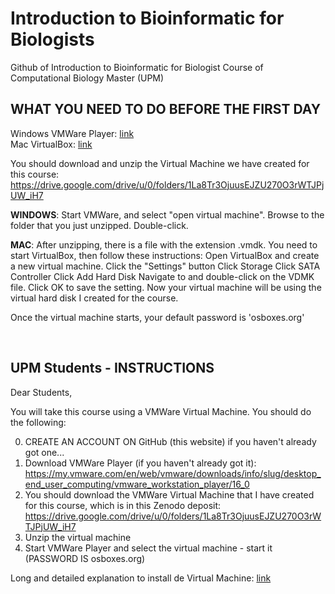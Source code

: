 # Introduction to Bioinformatic for Biologists
Github of Introduction to Bioinformatic for Biologist Course of Computational Biology Master (UPM)


## WHAT YOU NEED TO DO BEFORE THE FIRST DAY

Windows VMWare Player: [link](https://my.vmware.com/en/web/vmware/downloads/info/slug/desktop_end_user_computing/vmware_workstation_player/16_0) <br />
Mac VirtualBox: [link](https://www.virtualbox.org/)  <br/>

You should download and unzip the Virtual Machine we have created for this course: 
https://drive.google.com/drive/u/0/folders/1La8Tr3OjuusEJZU270O3rWTJPjUW_iH7

**WINDOWS**:  Start VMWare, and select "open virtual machine".  Browse to the folder that you just unzipped.  Double-click.

**MAC**: After unzipping, there is a file with the extension .vmdk.  You need to start VirtualBox, then follow these instructions:  Open VirtualBox and create a new virtual machine. Click the "Settings" button Click Storage Click SATA Controller Click Add Hard Disk Navigate to and double-click on the VDMK file. Click OK to save the setting.   Now your virtual machine will be using the virtual hard disk I created for the course.

Once the virtual machine starts, your default password is 'osboxes.org'

<br />

## UPM Students - INSTRUCTIONS

Dear Students, 

You will take this course using a VMWare Virtual Machine.  You should do the following:

0. CREATE AN ACCOUNT ON GitHub (this website) if you haven't already got one...
1. Download VMWare Player (if you haven't already got it): https://my.vmware.com/en/web/vmware/downloads/info/slug/desktop_end_user_computing/vmware_workstation_player/16_0
2. You should download the VMWare Virtual Machine that I have created for this course, which is in this Zenodo deposit: 
https://drive.google.com/drive/u/0/folders/1La8Tr3OjuusEJZU270O3rWTJPjUW_iH7 
3. Unzip the virtual machine
4. Start VMWare Player and select the virtual machine - start it (PASSWORD IS osboxes.org)

Long and detailed explanation to install de Virtual Machine: [link](https://docs.google.com/document/d/1yn_GVrnketlOyb3iHea83tDzqbiYP9pD_3BtPW0o7Is/edit?usp=sharing)

